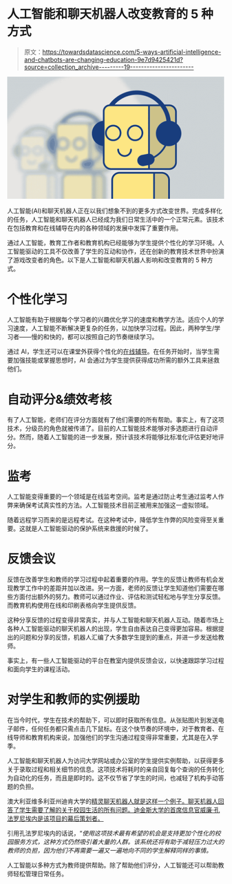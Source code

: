 # 人工智能和聊天机器人改变教育的 5 种方式

> 原文：<https://towardsdatascience.com/5-ways-artificial-intelligence-and-chatbots-are-changing-education-9e7d9425421d?source=collection_archive---------19----------------------->

![](img/6f51da7e6af22d16ab1a7d7e6c5cff1c.png)

人工智能(AI)和聊天机器人正在以我们想象不到的更多方式改变世界。完成多样化的任务，人工智能和聊天机器人已经成为我们日常生活中的一个正常元素。该技术在包括教育和在线辅导在内的各种领域的发展中发挥了重要作用。

通过人工智能，教育工作者和教育机构已经能够为学生提供个性化的学习环境。人工智能驱动的工具不仅改善了学生的互动和协作，还在创新的教育技术世界中扮演了游戏改变者的角色。以下是人工智能和聊天机器人影响和改变教育的 5 种方式。

# **个性化学习**

人工智能有助于根据每个学习者的兴趣优化学习的速度和教学方法。适应个人的学习速度，人工智能不断解决更复杂的任务，以加快学习过程。因此，两种学生/学习者——慢的和快的，都可以按照自己的节奏继续学习。

通过 AI，学生还可以在课堂外获得个性化的[在线辅导](https://chemistryguru.com.sg/)。在任务开始时，当学生需要加强技能或掌握思想时，AI 会通过为学生提供获得成功所需的额外工具来拯救他们。

# **自动评分&绩效考核**

有了人工智能，老师们在评分方面就有了他们需要的所有帮助。事实上，有了这项技术，分级员的角色就被传递了。目前的人工智能技术能够对多选题进行自动评分。然而，随着人工智能的进一步发展，预计该技术将能够比标准化评估更好地评分。

# **监考**

人工智能变得重要的一个领域是在线监考空间。监考是通过防止考生通过监考人作弊来确保考试真实性的方法。人工智能技术目前正被用来加强这一虚拟领域。

随着远程学习而来的是远程考试。在这种考试中，降低学生作弊的风险变得至关重要。这就是人工智能驱动的保护系统来救援的时候了。

# **反馈会议**

反馈在改善学生和教师的学习过程中起着重要的作用。学生的反馈让教师有机会发现教学工作中的差距并加以改进。另一方面，老师的反馈让学生知道他们需要在哪些方面付出额外的努力。教师可以通过作业、评估和测试轻松地与学生分享反馈。而教育机构使用在线和印刷表格向学生提供反馈。

这种分享反馈的过程变得非常真实，并与人工智能和聊天机器人互动。随着市场上各种人工智能驱动的聊天机器人的出现，学生自由表达自己变得更加容易。根据提出的问题和分享的反馈，机器人汇编了大多数学生提到的重点，并进一步发送给教师。

事实上，有一些人工智能驱动的平台在教室内提供反馈会议，以快速跟踪学习过程和面向学生的课程活动。

# **对学生和教师的实例援助**

在当今时代，学生在技术的帮助下，可以即时获取所有信息。从张贴图片到发送电子邮件，任何任务都只需点击几下鼠标。在这个快节奏的环境中，对于教育者、在线导师和教育机构来说，加强他们的学生沟通过程变得非常重要，尤其是在入学季。

人工智能和聊天机器人为访问大学网站或办公室的学生提供实例帮助，以获得更多关于录取过程和相关细节的信息。这项技术将耗时的亲自回复每个查询的任务转化为自动化的任务，而且是即时的。这不仅节省了学生的时间，也减轻了机构手动答题的负担。

澳大利亚维多利亚州迪肯大学的[精灵聊天机器人就是这样一个例子。聊天机器人回答了学生需要了解的关于校园生活的所有问题。迪金斯大学的首席信息官威廉·孔法罗尼埃内是该项目的幕后策划者。](http://www.deakin.edu.au/about-deakin/media-releases/articles/deakin-genie-digital-student-assistant-wins-major-global-business-award)

引用孔法罗尼埃内的话说，“*使用这项技术最有希望的机会是支持更加个性化的校园服务方式，这种方式仍然吸引着大量的人群。该系统还将有助于减轻压力过大的教师的负担，因为他们不再需要一遍又一遍地向不同的学生解释同样的事情。*

人工智能以多种方式为教师提供帮助。除了帮助他们评分，人工智能还可以帮助教师轻松管理日常任务。